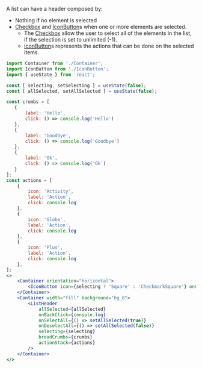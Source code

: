 A list can have a header composed by:
- Nothing if no element is selected
- [Checkbox](#checkbox) and [IconButton](#iconbutton)s when one or more elements are selected.
    - The [Checkbox](#checkbox) allow the user to select all of the elements in the list, if the selection is set to unlimited (-1).
    - [IconButton](#iconbutton)s represents the actions that can be done on the selected items.

```jsx
import Container from './Container';
import IconButton from './IconButton';
import { useState } from 'react';

const [ selecting, setSelecting ] = useState(false);
const [ allSelected, setAllSelected ] = useState(false);

const crumbs = [
   {
       label: 'Hello',
       click: () => console.log('Hello')
   },
   {
       label: 'Goodbye',
       click: () => console.log('Goodbye')
   },
   {
       label: 'Ok',
       click: () => console.log('Ok')
   }
];
const actions = [
    {
        icon: 'Activity',
        label: 'Action',
        click: console.log
    },
    {
        icon: 'Globe',
        label: 'Action',
        click: console.log
    },
    {
        icon: 'Plus',
        label: 'Action',
        click: console.log
    },
];
<>
    <Container orientation="horizontal">
        <IconButton icon={selecting ? 'Square' : 'CheckmarkSquare'} onClick={() => setSelecting(!selecting)}/>
    </Container>
    <Container width="fill" background="bg_8">
        <ListHeader
            allSelected={allSelected}
            onBackClick={console.log}
            onSelectAll={() => setAllSelected(true)}
            onDeselectAll={() => setAllSelected(false)}
            selecting={selecting}
            breadCrumbs={crumbs}
            actionStack={actions}
        />
    </Container>
</>

```
